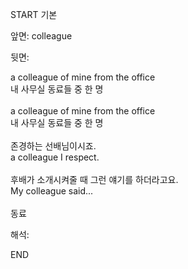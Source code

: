 START
기본

앞면:
colleague


뒷면:
<div>a colleague of mine from the office </div><div>내 사무실 동료들 중 한 명</div><div><br></div><div><div>a colleague of mine from the office </div><div><div>내 사무실 동료들 중 한 명</div></div></div><div><br></div><div><div><div>존경하는 선배님이시죠.</div></div><div><div>a colleague I respect.</div></div></div><div><br></div><div><div><div>후배가 소개시켜줄 때 그런 얘기를 하더라고요.</div></div><div><div>My colleague said...</div></div></div><div><br></div><div>동료</div>


해석:

END